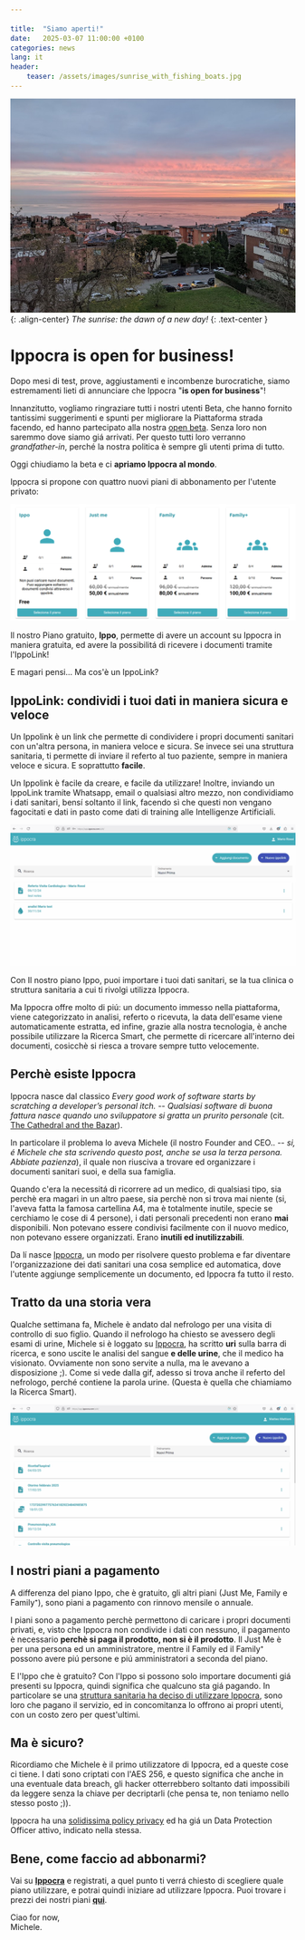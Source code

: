 ```yaml
---

title:  "Siamo aperti!"
date:   2025-03-07 11:00:00 +0100
categories: news
lang: it
header:
    teaser: /assets/images/sunrise_with_fishing_boats.jpg
---
```


![image-center](/assets/images/sunrise_with_fishing_boats.jpg){: .align-center}
*The sunrise: the dawn of a new day!*
{: .text-center }

# Ippocra is open for business!

Dopo mesi di test, prove, aggiustamenti e incombenze burocratiche, siamo estremamenti lieti 
di annunciare che Ippocra "<strong>is open for business</strong>"!

Innanzitutto, vogliamo ringraziare tutti i nostri utenti Beta, che hanno fornito tantissimi
suggerimenti e spunti per migliorare la Piattaforma strada facendo, ed hanno partecipato 
alla nostra [open beta](/private-beta). Senza loro non saremmo dove siamo giá arrivati. Per 
questo tutti loro verranno *grandfather-in*, perché la nostra politica è sempre gli utenti prima di tutto. 

Oggi chiudiamo la beta e ci **apriamo Ippocra al mondo**.

Ippocra si propone con quattro nuovi piani di abbonamento per l'utente privato:

![image-center](/assets/images/plans_it.png)

Il nostro Piano gratuito, <strong>Ippo</strong>, permette di avere un account su Ippocra 
in maniera gratuita, ed avere la possibilitá di ricevere i documenti tramite l'IppoLink!

E magari pensi... Ma cos'è un IppoLink?

## IppoLink: condividi i tuoi dati in maniera sicura e veloce

Un Ippolink è un link che permette di condividere i propri documenti sanitari con un'altra 
persona, in maniera veloce e sicura. Se invece sei una struttura sanitaria, ti permette di 
inviare il referto al tuo paziente, sempre in maniera veloce e sicura. E soprattutto **facile**.

Un Ippolink è facile da creare, e facile da utilizzare! Inoltre, inviando un IppoLink tramite
Whatsapp, email o qualsiasi altro mezzo, non condividiamo i dati sanitari, bensí soltanto il 
link, facendo sì che questi non vengano fagocitati e dati in pasto come dati di training
alle Intelligenze Artificiali.

![image-center](/assets/images/ippolink_creation_it.gif)

Con Il nostro piano Ippo, puoi importare i tuoi dati sanitari, se la tua clinica o struttura sanitaria
a cui ti rivolgi utilizza Ippocra.

Ma Ippocra offre molto di piú: un documento immesso nella piattaforma, viene categorizzato in analisi, referto o ricevuta, la data dell'esame viene automaticamente estratta, ed infine, grazie alla nostra tecnologia, è anche possibile utilizzare la Ricerca Smart, che permette di ricercare all'interno dei documenti, cosicchè si riesca 
a trovare sempre tutto velocemente.

## Perchè esiste Ippocra

Ippocra nasce dal classico *Every good work of software starts by scratching a developer’s personal itch.* -- *Qualsiasi 
software di buona fattura nasce quando uno sviluppatore si gratta un prurito personale* (cit. [The Cathedral and the Bazar](https://en.wikipedia.org/wiki/The_Cathedral_and_the_Bazaar)). 

In particolare il problema lo aveva Michele (il nostro Founder and CEO.. -- *si, é Michele che sta scrivendo questo 
post, anche se usa la terza persona. Abbiate pazienza*), il quale non riusciva a trovare ed organizzare i documenti sanitari suoi, e della sua famiglia.

Quando c'era la necessitá di ricorrere ad un medico, di qualsiasi tipo, sia perchè era magari in un altro paese, sia perchè
non si trova mai niente (si, l'aveva fatta la famosa cartellina A4, ma è totalmente inutile, specie se cerchiamo le cose di 4 persone), i dati personali precedenti non erano **mai** disponibili. Non potevano essere condivisi facilmente 
con il nuovo medico, non potevano essere organizzati. Erano **inutili ed inutilizzabili**.

Da lí nasce [Ippocra](https://ippocra.com), un modo per risolvere questo problema e far diventare 
l'organizzazione dei dati sanitari una cosa semplice ed automatica, dove l'utente aggiunge semplicemente 
un documento, ed Ippocra fa tutto il resto.

## Tratto da una storia vera

Qualche settimana fa, Michele è andato dal nefrologo per una visita di controllo di suo figlio. Quando il nefrologo
ha chiesto se avessero degli esami di urine, Michele si è loggato su [Ippocra](https://app.ippocra.com/), ha scritto **uri** sulla barra di ricerca, e sono uscite le analisi del sangue **e delle urine**, che 
il medico ha visionato. Ovviamente non sono servite a nulla, ma le avevano a disposizione ;). Come si vede 
dalla gif, adesso si trova anche il referto del nefrologo, perché contiene la parola urine. (Questa è quella che chiamiamo la Ricerca Smart).

![image-center](/assets/images/search_uri_it.gif)


## I nostri piani a pagamento

A differenza del piano Ippo, che è gratuito, gli altri piani (Just Me, Family e Family⁺), sono piani a pagamento con rinnovo mensile o annuale.

I piani sono a pagamento perchè permettono di caricare i propri documenti privati, e, visto che Ippocra non condivide 
i dati con nessuno, il pagamento è necessario **perchè si paga il prodotto, non si è il prodotto**. Il Just Me è per una persona ed un amministratore, mentre il Family ed il Family⁺ possono avere piú persone e piú amministratori a seconda 
del piano.

E l'Ippo che è gratuito? Con l'Ippo si possono solo importare documenti giá presenti su Ippocra, quindi significa che 
qualcuno sta giá pagando. In particolare se una [struttura sanitaria ha deciso di utilizzare Ippocra](/business), 
sono loro che pagano il servizio, ed in concomitanza lo offrono ai propri utenti, con un costo zero per quest'ultimi.

## Ma è sicuro?

Ricordiamo che Michele è il primo utilizzatore di Ippocra, ed a queste cose ci tiene. 
I dati sono criptati con l'AES 256, e questo significa che anche in una eventuale data breach, gli hacker
otterrebbero soltanto dati impossibili da leggere senza la chiave per decriptarli (che pensa te, non teniamo
nello stesso posto ;)). 

Ippocra ha una [solidissima policy privacy](/legal/policy/) ed ha giá un Data Protection Officer attivo, indicato 
nella stessa.

## Bene, come faccio ad abbonarmi?

Vai su **[Ippocra](https://app.ippocra.com)** e registrati, a quel punto ti verrá chiesto di scegliere 
quale piano utilizzare, e potrai quindi iniziare ad utilizzare Ippocra. Puoi trovare i prezzi dei nostri 
piani **[qui](/pricing)**.

Ciao for now, <br/>
Michele.






